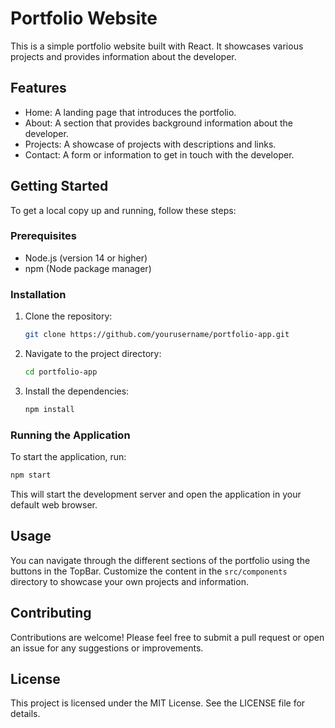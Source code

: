 # Portfolio Website

This is a simple portfolio website built with React. It showcases various projects and provides information about the developer.

## Features

- Home: A landing page that introduces the portfolio.
- About: A section that provides background information about the developer.
- Projects: A showcase of projects with descriptions and links.
- Contact: A form or information to get in touch with the developer.

## Getting Started

To get a local copy up and running, follow these steps:

### Prerequisites

- Node.js (version 14 or higher)
- npm (Node package manager)

### Installation

1. Clone the repository:
   ```bash
   git clone https://github.com/yourusername/portfolio-app.git
   ```
2. Navigate to the project directory:
   ```bash
   cd portfolio-app
   ```
3. Install the dependencies:
   ```bash
   npm install
   ```

### Running the Application

To start the application, run:
```bash
npm start
```
This will start the development server and open the application in your default web browser.

## Usage

You can navigate through the different sections of the portfolio using the buttons in the TopBar. Customize the content in the `src/components` directory to showcase your own projects and information.

## Contributing

Contributions are welcome! Please feel free to submit a pull request or open an issue for any suggestions or improvements.

## License

This project is licensed under the MIT License. See the LICENSE file for details.